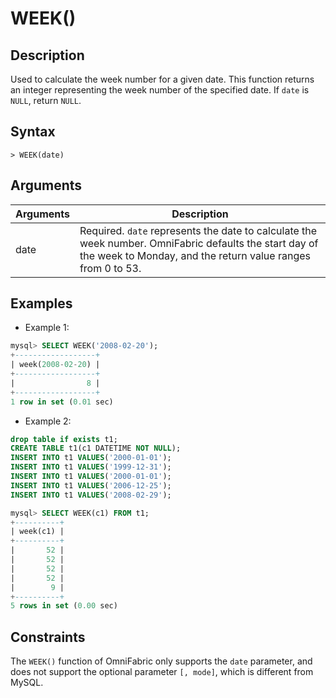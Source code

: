 # **WEEK()**

## **Description**

Used to calculate the week number for a given date. This function returns an integer representing the week number of the specified date. If `date` is `NULL`, return `NULL`.

## **Syntax**

```
> WEEK(date)
```

## **Arguments**

|  Arguments   | Description  |
|  ----  | ----  |
| date  | Required. `date` represents the date to calculate the week number. OmniFabric defaults the start day of the week to Monday, and the return value ranges from 0 to 53. |

## **Examples**

- Example 1:

```sql
mysql> SELECT WEEK('2008-02-20');
+------------------+
| week(2008-02-20) |
+------------------+
|                8 |
+------------------+
1 row in set (0.01 sec)
```

- Example 2:

```sql
drop table if exists t1;
CREATE TABLE t1(c1 DATETIME NOT NULL);
INSERT INTO t1 VALUES('2000-01-01');
INSERT INTO t1 VALUES('1999-12-31');
INSERT INTO t1 VALUES('2000-01-01');
INSERT INTO t1 VALUES('2006-12-25');
INSERT INTO t1 VALUES('2008-02-29');

mysql> SELECT WEEK(c1) FROM t1;
+----------+
| week(c1) |
+----------+
|       52 |
|       52 |
|       52 |
|       52 |
|        9 |
+----------+
5 rows in set (0.00 sec)
```

## **Constraints**

The `WEEK()` function of OmniFabric only supports the `date` parameter, and does not support the optional parameter `[, mode]`, which is different from MySQL.
